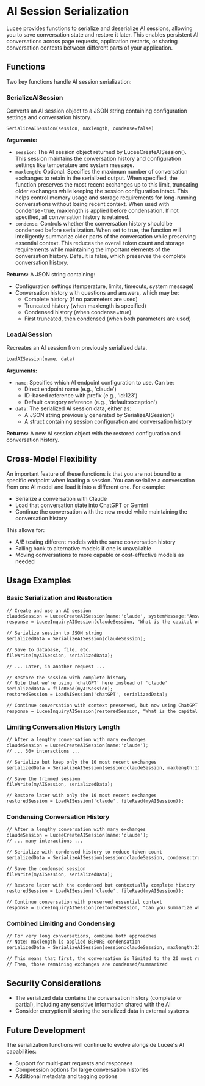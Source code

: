 <!--
{
  "title": "AI Session Serialization",
  "id": "ai-session-serialization",
  "categories": ["ai"],
  "description": "Documentation for serializing and deserializing AI sessions in Lucee",
  "keywords": [
    "AI",
    "LLM",
    "Serialization",
    "Session",
    "Persistence"
  ]
}
-->

# AI Session Serialization

Lucee provides functions to serialize and deserialize AI sessions, allowing you to save conversation state and restore it later. This enables persistent AI conversations across page requests, application restarts, or sharing conversation contexts between different parts of your application.

## Functions

Two key functions handle AI session serialization:

### SerializeAISession

Converts an AI session object to a JSON string containing configuration settings and conversation history.

```cfml
SerializeAISession(session, maxlength, condense=false)
```

**Arguments:**
- `session`: The AI session object returned by LuceeCreateAISession(). This session maintains the conversation history and configuration settings like temperature and system message.
- `maxlength`: Optional. Specifies the maximum number of conversation exchanges to retain in the serialized output. When specified, the function preserves the most recent exchanges up to this limit, truncating older exchanges while keeping the session configuration intact. This helps control memory usage and storage requirements for long-running conversations without losing recent context. When used with condense=true, maxlength is applied before condensation. If not specified, all conversation history is retained.
- `condense`: Controls whether the conversation history should be condensed before serialization. When set to true, the function will intelligently summarize older parts of the conversation while preserving essential context. This reduces the overall token count and storage requirements while maintaining the important elements of the conversation history. Default is false, which preserves the complete conversation history.

**Returns:**
A JSON string containing:
- Configuration settings (temperature, limits, timeouts, system message)
- Conversation history with questions and answers, which may be:
  - Complete history (if no parameters are used)
  - Truncated history (when maxlength is specified)
  - Condensed history (when condense=true)
  - First truncated, then condensed (when both parameters are used)

### LoadAISession

Recreates an AI session from previously serialized data.

```cfml
LoadAISession(name, data)
```

**Arguments:**
- `name`: Specifies which AI endpoint configuration to use. Can be:
  - Direct endpoint name (e.g., 'claude')
  - ID-based reference with prefix (e.g., 'id:123')
  - Default category reference (e.g., 'default:exception')
- `data`: The serialized AI session data, either as:
  - A JSON string previously generated by SerializeAISession()
  - A struct containing session configuration and conversation history

**Returns:**
A new AI session object with the restored configuration and conversation history.

## Cross-Model Flexibility

An important feature of these functions is that you are not bound to a specific endpoint when loading a session. You can serialize a conversation from one AI model and load it into a different one. For example:

- Serialize a conversation with Claude
- Load that conversation state into ChatGPT or Gemini
- Continue the conversation with the new model while maintaining the conversation history

This allows for:
- A/B testing different models with the same conversation history
- Falling back to alternative models if one is unavailable
- Moving conversations to more capable or cost-effective models as needed

## Usage Examples

### Basic Serialization and Restoration

```cfml
// Create and use an AI session
claudeSession = LuceeCreateAISession(name:'claude', systemMessage:"Answer as succinctly as possible.");
response = LuceeInquiryAISession(claudeSession, "What is the capital of France?");

// Serialize session to JSON string
serializedData = SerializeAISession(claudeSession);

// Save to database, file, etc.
fileWrite(myAISession, serializedData);

// ... Later, in another request ...

// Restore the session with complete history
// Note that we're using 'chatGPT' here instead of 'claude'
serializedData = fileRead(myAISession);
restoredSession = LoadAISession('chatGPT', serializedData);

// Continue conversation with context preserved, but now using ChatGPT
response = LuceeInquiryAISession(restoredSession, "What is the capital of Switzerland?");
```

### Limiting Conversation History Length

```cfml
// After a lengthy conversation with many exchanges
claudeSession = LuceeCreateAISession(name:'claude');
// ... 30+ interactions ...

// Serialize but keep only the 10 most recent exchanges
serializedData = SerializeAISession(session:claudeSession, maxlength:10);

// Save the trimmed session
fileWrite(myAISession, serializedData);

// Restore later with only the 10 most recent exchanges
restoredSession = LoadAISession('claude', fileRead(myAISession));
```

### Condensing Conversation History

```cfml
// After a lengthy conversation with many exchanges
claudeSession = LuceeCreateAISession(name:'claude');
// ... many interactions ...

// Serialize with condensed history to reduce token count
serializedData = SerializeAISession(session:claudeSession, condense:true);

// Save the condensed session
fileWrite(myAISession, serializedData);

// Restore later with the condensed but contextually complete history
restoredSession = LoadAISession('claude', fileRead(myAISession));

// Continue conversation with preserved essential context
response = LuceeInquiryAISession(restoredSession, "Can you summarize what we discussed?");
```

### Combined Limiting and Condensing

```cfml
// For very long conversations, combine both approaches
// Note: maxlength is applied BEFORE condensation
serializedData = SerializeAISession(session:claudeSession, maxlength:20, condense:true);

// This means that first, the conversation is limited to the 20 most recent exchanges
// Then, those remaining exchanges are condensed/summarized
```

## Security Considerations

- The serialized data contains the conversation history (complete or partial), including any sensitive information shared with the AI
- Consider encryption if storing the serialized data in external systems

## Future Development

The serialization functions will continue to evolve alongside Lucee's AI capabilities:

- Support for multi-part requests and responses
- Compression options for large conversation histories
- Additional metadata and tagging options